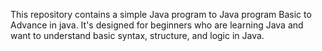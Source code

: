 This repository contains a simple Java program to  Java program Basic to Advance in java. It's designed for beginners who are learning Java and want to understand basic syntax, structure, and logic in Java.
